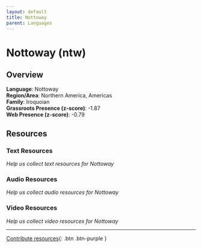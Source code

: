 ```yaml
---
layout: default
title: Nottoway
parent: Languages
---
```


# Nottoway (ntw)

## Overview

**Language**: Nottoway  
**Region/Area**: Northern America, Americas  
**Family**: Iroquoian  
**Grassroots Presence (z-score)**: -1.87  
**Web Presence (z-score)**: -0.79  

## Resources

### Text Resources
*Help us collect text resources for Nottoway*

### Audio Resources
*Help us collect audio resources for Nottoway*

### Video Resources
*Help us collect video resources for Nottoway*

---

[Contribute resources](https://forms.office.com/e/1SfLJx3u1r){: .btn .btn-purple }
